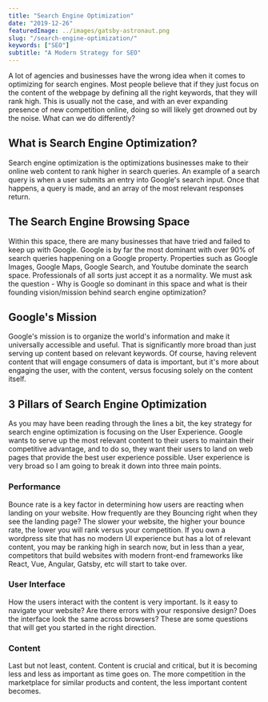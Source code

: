 ```yaml
---
title: "Search Engine Optimization"
date: "2019-12-26"
featuredImage: ../images/gatsby-astronaut.png
slug: "/search-engine-optimization/"
keywords: ["SEO"]
subtitle: "A Modern Strategy for SEO"
---
```


A lot of agencies and businesses have the wrong idea when it comes to optimizing for search engines. Most people believe that if they just focus on the content of the webpage by defining all the right keywords, that they will rank high. This is usually not the case, and with an ever expanding presence of new competition online, doing so will likely get drowned out by the noise. What can we do differently?

## What is Search Engine Optimization?

Search engine optimization is the optimizations businesses make to their online web content to rank higher in search queries. An example of a search query is when a user submits an entry into Google's search input. Once that happens, a query is made, and an array of the most relevant responses return.

## The Search Engine Browsing Space

Within this space, there are many businesses that have tried and failed to keep up with Google. Google is by far the most dominant with over 90% of search queries happening on a Google property. Properties such as Google Images, Google Maps, Google Search, and Youtube dominate the search space. Professionals of all sorts just accept it as a normality. We must ask the question - Why is Google so dominant in this space and what is their founding vision/mission behind search engine optimization?

## Google's Mission

Google's mission is to organize the world's information and make it universally accessible and useful. That is significantly more broad than just serving up content based on relevant keywords. Of course, having relevent content that will engage consumers of data is important, but it's more about engaging the user, with the content, versus focusing solely on the content itself.

## 3 Pillars of Search Engine Optimization

As you may have been reading through the lines a bit, the key strategy for search engine optimization is focusing on the User Experience. Google wants to serve up the most relevant content to their users to maintain their competitive advantage, and to do so, they want their users to land on web pages that provide the best user experience possible. User experience is very broad so I am going to break it down into three main points.

### Performance

Bounce rate is a key factor in determining how users are reacting when landing on your website. How frequently are they Bouncing right when they see the landing page? The slower your website, the higher your bounce rate, the lower you will rank versus your competition. If you own a wordpress site that has no modern UI experience but has a lot of relevant content, you may be ranking high in search now, but in less than a year, competitors that build websites with modern front-end frameworks like React, Vue, Angular, Gatsby, etc will start to take over.

### User Interface

How the users interact with the content is very important. Is it easy to navigate your website? Are there errors with your responsive design? Does the interface look the same across browsers? These are some questions that will get you started in the right direction.

### Content

Last but not least, content. Content is crucial and critical, but it is becoming less and less as important as time goes on. The more competition in the marketplace for similar products and content, the less important content becomes.
